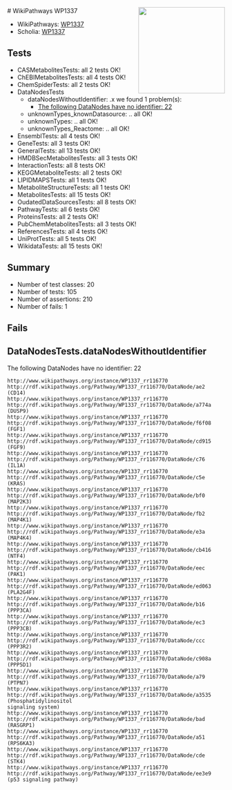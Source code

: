 <img style="float: right; width: 200px" src="https://upload.wikimedia.org/wikipedia/commons/thumb/8/83/Wplogo_with_text_500.png/640px-Wplogo_with_text_500.png" />
# WikiPathways WP1337

* WikiPathways: [WP1337](https://new.wikipathways.org/pathways/WP1337)
* Scholia: [WP1337](https://scholia.toolforge.org/wikipathways/WP1337)
## Tests
* CASMetabolitesTests: all 2 tests OK!
* ChEBIMetabolitesTests: all 4 tests OK!
* ChemSpiderTests: all 2 tests OK!
* DataNodesTests
    * dataNodesWithoutIdentifier: .x we found 1 problem(s):
        * [The following DataNodes have no identifier: 22](#8792c4b1)
    * unknownTypes_knownDatasource: .. all OK!
    * unknownTypes: .. all OK!
    * unknownTypes_Reactome: .. all OK!
* EnsemblTests: all 4 tests OK!
* GeneTests: all 3 tests OK!
* GeneralTests: all 13 tests OK!
* HMDBSecMetabolitesTests: all 3 tests OK!
* InteractionTests: all 8 tests OK!
* KEGGMetaboliteTests: all 2 tests OK!
* LIPIDMAPSTests: all 1 tests OK!
* MetaboliteStructureTests: all 1 tests OK!
* MetabolitesTests: all 15 tests OK!
* OudatedDataSourcesTests: all 8 tests OK!
* PathwayTests: all 6 tests OK!
* ProteinsTests: all 2 tests OK!
* PubChemMetabolitesTests: all 3 tests OK!
* ReferencesTests: all 4 tests OK!
* UniProtTests: all 5 tests OK!
* WikidataTests: all 15 tests OK!


## Summary

* Number of test classes: 20
* Number of tests: 105
* Number of assertions: 210
* Number of fails: 1

## Fails

<a name="8792c4b1" />

## DataNodesTests.dataNodesWithoutIdentifier

The following DataNodes have no identifier: 22
```
http://www.wikipathways.org/instance/WP1337_rr116770 http://rdf.wikipathways.org/Pathway/WP1337_rr116770/DataNode/ae2 (CD14)
http://www.wikipathways.org/instance/WP1337_rr116770 http://rdf.wikipathways.org/Pathway/WP1337_rr116770/DataNode/a774a (DUSP9)
http://www.wikipathways.org/instance/WP1337_rr116770 http://rdf.wikipathways.org/Pathway/WP1337_rr116770/DataNode/f6f08 (FGF1)
http://www.wikipathways.org/instance/WP1337_rr116770 http://rdf.wikipathways.org/Pathway/WP1337_rr116770/DataNode/cd915 (FGF9)
http://www.wikipathways.org/instance/WP1337_rr116770 http://rdf.wikipathways.org/Pathway/WP1337_rr116770/DataNode/c76 (IL1A)
http://www.wikipathways.org/instance/WP1337_rr116770 http://rdf.wikipathways.org/Pathway/WP1337_rr116770/DataNode/c5e (KRAS)
http://www.wikipathways.org/instance/WP1337_rr116770 http://rdf.wikipathways.org/Pathway/WP1337_rr116770/DataNode/bf0 (MAP2K3)
http://www.wikipathways.org/instance/WP1337_rr116770 http://rdf.wikipathways.org/Pathway/WP1337_rr116770/DataNode/fb2 (MAP4K1)
http://www.wikipathways.org/instance/WP1337_rr116770 http://rdf.wikipathways.org/Pathway/WP1337_rr116770/DataNode/e3a (MAP4K4)
http://www.wikipathways.org/instance/WP1337_rr116770 http://rdf.wikipathways.org/Pathway/WP1337_rr116770/DataNode/cb416 (NTF4)
http://www.wikipathways.org/instance/WP1337_rr116770 http://rdf.wikipathways.org/Pathway/WP1337_rr116770/DataNode/eec (PAK1)
http://www.wikipathways.org/instance/WP1337_rr116770 http://rdf.wikipathways.org/Pathway/WP1337_rr116770/DataNode/ed063 (PLA2G4F)
http://www.wikipathways.org/instance/WP1337_rr116770 http://rdf.wikipathways.org/Pathway/WP1337_rr116770/DataNode/b16 (PPP3CA)
http://www.wikipathways.org/instance/WP1337_rr116770 http://rdf.wikipathways.org/Pathway/WP1337_rr116770/DataNode/ec3 (PPP3CB)
http://www.wikipathways.org/instance/WP1337_rr116770 http://rdf.wikipathways.org/Pathway/WP1337_rr116770/DataNode/ccc (PPP3R2)
http://www.wikipathways.org/instance/WP1337_rr116770 http://rdf.wikipathways.org/Pathway/WP1337_rr116770/DataNode/c908a (PPP5D1)
http://www.wikipathways.org/instance/WP1337_rr116770 http://rdf.wikipathways.org/Pathway/WP1337_rr116770/DataNode/a79 (PTPN7)
http://www.wikipathways.org/instance/WP1337_rr116770 http://rdf.wikipathways.org/Pathway/WP1337_rr116770/DataNode/a3535 (Phosphatidylinositol
signaling system)
http://www.wikipathways.org/instance/WP1337_rr116770 http://rdf.wikipathways.org/Pathway/WP1337_rr116770/DataNode/bad (RASGRP1)
http://www.wikipathways.org/instance/WP1337_rr116770 http://rdf.wikipathways.org/Pathway/WP1337_rr116770/DataNode/a51 (RPS6KA3)
http://www.wikipathways.org/instance/WP1337_rr116770 http://rdf.wikipathways.org/Pathway/WP1337_rr116770/DataNode/cde (STK4)
http://www.wikipathways.org/instance/WP1337_rr116770 http://rdf.wikipathways.org/Pathway/WP1337_rr116770/DataNode/ee3e9 (p53 signaling pathway)
```

